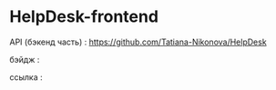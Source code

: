 # HelpDesk-frontend  
API (бэкенд часть) :   https://github.com/Tatiana-Nikonova/HelpDesk

бэйдж : 
 
ссылка :  
